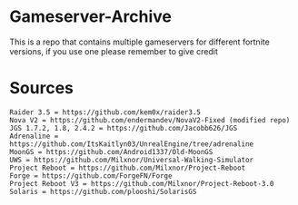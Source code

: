 # Gameserver-Archive
This is a repo that contains multiple gameservers for different fortnite versions, if you use one please remember to give credit

# Sources

    
    Raider 3.5 = https://github.com/kem0x/raider3.5
    Nova V2 = https://github.com/endermandev/NovaV2-Fixed (modified repo)
    JGS 1.7.2, 1.8, 2.4.2 = https://github.com/Jacobb626/JGS
    Adrenaline = https://github.com/ItsKaitlyn03/UnrealEngine/tree/adrenaline
    MoonGS = https://github.com/Android1337/Old-MoonGS
    UWS = https://github.com/Milxnor/Universal-Walking-Simulator
    Project Reboot = https://github.com/Milxnor/Project-Reboot
    Forge = https://github.com/ForgeFN/Forge
    Project Reboot V3 = https://github.com/Milxnor/Project-Reboot-3.0
    Solaris = https://github.com/plooshi/SolarisGS
